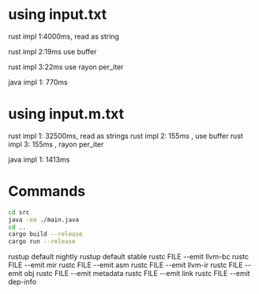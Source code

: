 
# using input.txt
rust impl 1:4000ms, read as string

rust impl 2:19ms  use buffer

rust impl 3:22ms use rayon per_iter


java impl 1: 770ms 

# using input.m.txt
rust impl 1: 32500ms, read as strings
rust impl 2: 155ms , use buffer
rust impl 3: 155ms , rayon per_iter

java impl 1: 1413ms 


# Commands 

```sh
cd src
java -ea ./main.java
cd ..
cargo build --release
cargo run --release
```

rustup default nightly
rustup default stable
rustc FILE --emit llvm-bc
rustc FILE --emit mir
rustc FILE --emit asm 
rustc FILE --emit llvm-ir
rustc FILE --emit obj
rustc FILE --emit metadata 
rustc FILE --emit link 
rustc FILE --emit dep-info